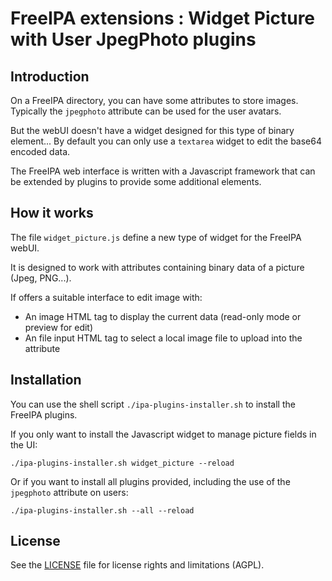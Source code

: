 # FreeIPA extensions : Widget Picture with User JpegPhoto plugins


## Introduction

On a FreeIPA directory, you can have some attributes to store images.
Typically the `jpegphoto` attribute can be used for the user avatars.

But the webUI doesn't have a widget designed for this type of binary element...
By default you can only use a `textarea` widget to edit the base64 encoded data.

The FreeIPA web interface is written with a Javascript framework
that can be extended by plugins to provide some additional elements.


## How it works

The file `widget_picture.js` define a new type of widget for the FreeIPA webUI.

It is designed to work with attributes containing binary data of a picture (Jpeg, PNG...).

If offers a suitable interface to edit image with:

*	An image HTML tag to display the current data (read-only mode or preview for edit)
*	An file input HTML tag to select a local image file to upload into the attribute


## Installation

You can use the shell script `./ipa-plugins-installer.sh` to install the FreeIPA plugins.

If you only want to install the Javascript widget to manage picture fields in the UI:
```
./ipa-plugins-installer.sh widget_picture --reload
```

Or if you want to install all plugins provided, including the use of the `jpegphoto` attribute on users:
```
./ipa-plugins-installer.sh --all --reload
```


## License

See the [LICENSE](LICENSE.md) file for license rights and limitations (AGPL).

